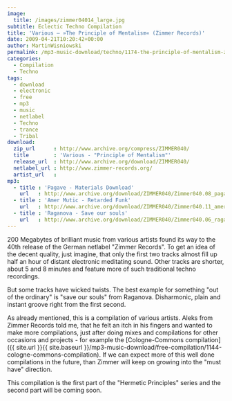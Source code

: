 ```yaml
---
image:
  title: /images/zimmer04014_large.jpg
subtitle: Eclectic Techno Compilation
title: 'Various – »The Principle of Mentalism« (Zimmer Records)'
date: 2009-04-21T10:20:42+00:00
author: MartinWisniowski
permalink: /mp3-music-download/techno/1174-the-principle-of-mentalism-zimmer-records
categories:
  - Compilation
  - Techno
tags:
  - download
  - electronic
  - free
  - mp3
  - music
  - netlabel
  - Techno
  - trance
  - Tribal
download:
  zip_url      : http://www.archive.org/compress/ZIMMER040/
  title        : 'Various - "Principle of Mentalism"'
  release_url  : http://www.archive.org/download/ZIMMER040/
  netlabel_url : http://www.zimmer-records.org/
  artist_url   : 
mp3:
  - title : 'Pagave - Materials Download'
    url   : http://www.archive.org/download/ZIMMER040/Zimmer040.08_pagalve_-_materials.mp3
  - title : 'Amer Mutic - Retarded Funk'
    url   : http://www.archive.org/download/ZIMMER040/Zimmer040.11_amer_mutic_-_retarded_funk.mp3
  - title : 'Raganova - Save our souls'
    url   : http://www.archive.org/download/ZIMMER040/Zimmer040.06_raganova_-_save_our_souls.mp3
---
```

200 Megabytes of brilliant music from various artists found its way to the 40th release of the German netlabel "Zimmer Records". To get an idea of the decent quality, just imagine, that only the first two tracks almost fill up half an hour of distant electronic meditating sound. Other tracks are shorter, about 5 and 8 minutes and feature more of such traditional techno recordings.<!--more-->

But some tracks have wicked twists. The best example for something "out of the ordinary" is "save our souls" from Raganova. Disharmonic, plain and instant groove right from the first second.

As already mentioned, this is a compilation of various artists. Aleks from Zimmer Records told me, that he felt an itch in his fingers and wanted to make more compilations, just after doing mixes and compilations for other occasions and projects - for example the [Cologne-Commons compilation]({{ site.url }}{{ site.baseurl }}/mp3-music-download/free-compilation/1144-cologne-commons-compilation). If we can expect more of this well done compilations in the future, than Zimmer will keep on growing into the "must have" direction.

This compilation is the first part of the "Hermetic Principles" series and the second part will be coming soon.
